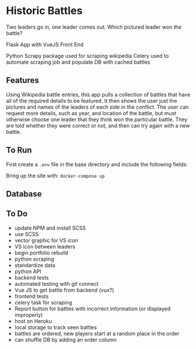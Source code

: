 # Historic Battles
Two leaders go in, one leader comes out. Which pictured leader won the battle?

Flask App with VueJS Front End

Python Scrapy package used for scraping wikipedia
Celery used to automate scraping job and populate DB with cached battles


## Features
Using Wikipedia battle entries, this app pulls a collection of battles that have all of the required details to be featured. It then shows the user just the pictures and names of the leaders of each side in the conflict. The user can request more details, such as year, and location of the battle, but must otherwise choose one leader that they think won the particular battle. They are told whether they were correct or not, and then can try again with a new battle.

## To Run
First create a `.env` file in the base directory and include the following fields:

Bring up the site with:
`docker-compose up`

## Database


## To Do
* update NPM and install SCSS
* use SCSS
* vector graphic for VS icon
* VS icon between leaders
* begin portfolio rebuild
* python scraping
* standardize data
* python API
* backend tests
* automated testing with git connect
* Vue JS to get battle from backend (vux?)
* frontend tests
* celery task for scraping
* Report button for battles with incorrect information (or displayed improperly)
* host on Heroku
* local storage to track seen battles
* battles are ordered, new players start at a random place in the order 
* can shuffle DB by adding an order column